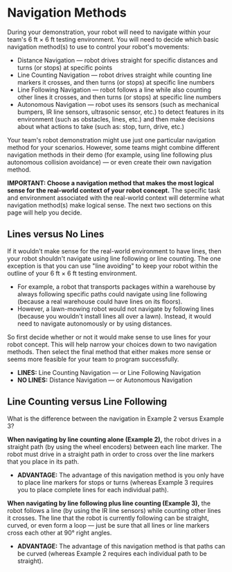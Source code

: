 # Navigation Methods

During your demonstration, your robot will need to navigate within your team's 6 ft × 6 ft testing environment. You will need to decide which basic navigation method\(s\) to use to control your robot's movements:

* Distance Navigation — robot drives straight for specific distances and turns \(or stops\) at specific points
* Line Counting Navigation — robot drives straight while counting line markers it crosses, and then turns \(or stops\) at specific line numbers
* Line Following Navigation — robot follows a line while also counting other lines it crosses, and then turns \(or stops\) at specific line numbers
* Autonomous Navigation — robot uses its sensors (such as mechanical bumpers, IR line sensors, ultrasonic sensor, etc.) to detect features in its environment \(such as obstacles, lines, etc.\) and then make decisions about what actions to take \(such as: stop, turn, drive, etc.\)

Your team's robot demonstration might use just one particular navigation method for your scenarios. However, some teams might combine different navigation methods in their demo \(for example, using line following plus autonomous collision avoidance\) — or even create their own navigation method.

**IMPORTANT: Choose a navigation method that makes the most logical sense for the real-world context of your robot concept.** The specific task and environment associated with the real-world context will determine what navigation method\(s\) make logical sense. The next two sections on this page will help you decide.

## Lines versus No Lines

If it wouldn't make sense for the real-world environment to have lines, then your robot shouldn't navigate using line following or line counting. The one exception is that you can use "line avoiding" to keep your robot within the outline of your 6 ft × 6 ft testing environment.

* For example, a robot that transports packages within a warehouse by always following specific paths could navigate using line following \(because a real warehouse could have lines on its floors\).
* However, a lawn-mowing robot would not navigate by following lines \(because you wouldn't install lines all over a lawn\). Instead, it would need to navigate autonomously or by using distances.

So first decide whether or not it would make sense to use lines for your robot concept. This will help narrow your choices down to two navigation methods. Then select the final method that either makes more sense or seems more feasible for your team to program successfully.

* **LINES:** Line Counting Navigation — or Line Following Navigation
* **NO LINES:** Distance Navigation — or Autonomous Navigation

## Line Counting versus Line Following

What is the difference between the navigation in Example 2 versus Example 3?

**When navigating by line counting alone \(Example 2\),** the robot drives in a straight path \(by using the wheel encoders\) between each line marker. The robot must drive in a straight path in order to cross over the line markers that you place in its path.

* **ADVANTAGE:** The advantage of this navigation method is you only have to place line markers for stops or turns \(whereas Example 3 requires you to place complete lines for each individual path\).

**When navigating by line following plus line counting \(Example 3\),** the robot follows a line \(by using the IR line sensors\) while counting other lines it crosses. The line that the robot is currently following can be straight, curved, or even form a loop — just be sure that all lines or line markers cross each other at 90° right angles.

* **ADVANTAGE:** The advantage of this navigation method is that paths can be curved \(whereas Example 2 requires each individual path to be straight\).
